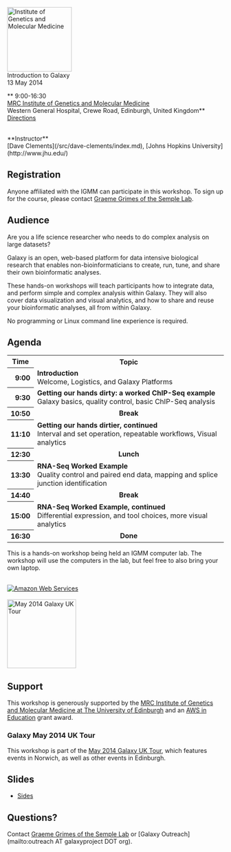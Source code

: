 <div class='center'>
<a href='http://www.igmm.ac.uk/'><img src="/src/images/logos/IGMMLogo.jpg" alt="Institute of Genetics and Molecular Medicine" height="150" /></a>
<div class='title'>Introduction to Galaxy<br />13 May 2014</div>

**
9:00-16:30<br />
[MRC Institute of Genetics and Molecular Medicine](http://www.igmm.ac.uk/)<br />
Western General Hospital, Crewe Road, Edinburgh, United Kingdom**<br />
[Directions](http://www.igmm.ac.uk/contact.htm)<br />

<br />
**Instructor**<br />[Dave Clements](/src/dave-clements/index.md), [Johns Hopkins University](http://www.jhu.edu/)<br />
</div>

## Registration

Anyone affiliated with the IGMM can participate in this workshop.  To sign up for the course, please contact [Graeme Grimes of the Semple Lab](http://www.hgu.mrc.ac.uk/people/c.semple_researchb.html).

## Audience

Are you a life science researcher who needs to do complex analysis on large datasets?

Galaxy is an open, web-based platform for data intensive biological research that enables non-bioinformaticians to create, run, tune, and share their own bioinformatic analyses.

These hands-on workshops will teach participants how to integrate data, and perform simple and complex analysis within Galaxy. They will also cover data visualization and visual analytics, and how to share and reuse your bioinformatic analyses, all from within Galaxy.

No programming or Linux command line experience is required.

## Agenda

<table>
  <tr class="th" >
    <th> Time </th>
    <th> Topic </th>
  </tr>
  <tr>
    <th style=" text-align: right;"> 9:00 </th>
    <td> <strong>Introduction</strong><div class='indent'>Welcome, Logistics, and Galaxy Platforms</div> </td>
  </tr>
  <tr>
    <th style=" text-align: right;"> 9:30 </th>
    <td> <strong>Getting our hands dirty: a worked ChIP-Seq example</strong> <div class='indent'>Galaxy basics, quality control, basic ChIP-Seq analysis</div> </td>
  </tr>
  <tr>
    <th style=" text-align: right;"> 10:50 </th>
    <td style=" text-align: center;"> <strong>Break</strong> </td>
  </tr>
  <tr>
    <th style=" text-align: right;"> 11:10 </th>
    <td> <strong>Getting our hands dirtier, continued</strong><div class='indent'>Interval and set operation, repeatable workflows, Visual analytics</div> </td>
  </tr>
  <tr>
    <th style=" text-align: right;"> 12:30 </th>
    <td style=" text-align: center;"> <strong>Lunch</strong> </td>
  </tr>
  <tr>
    <th style=" text-align: right;"> 13:30 </th>
    <td> <strong>RNA-Seq Worked Example</strong><div class='indent'>Quality control and paired end data, mapping and splice junction identification</div> </td>
  </tr>
  <tr>
    <th style=" text-align: right;"> 14:40 </th>
    <td style=" text-align: center;"> <strong>Break</strong> </td>
  </tr>
  <tr>
    <th style=" text-align: right;"> 15:00 </th>
    <td> <strong>RNA-Seq Worked Example, continued</strong><div class='indent'>Differential expression, and tool choices, more visual analytics</div> </td>
  </tr>
  <tr>
    <th style=" text-align: right;"> 16:30 </th>
    <td style=" text-align: center;"> <strong>Done</strong> </td>
  </tr>
</table>


This is a hands-on workshop being held an IGMM computer lab.  The workshop will use the computers in the lab, but feel free to also bring your own laptop.

<div class='right'>
<br /><a href='http://aws.amazon.com/'><img src="/src/images/logos/AWSLogo.png" alt="Amazon Web Services" /></a><br /><br />
<a href='/src/events/uk-may2014/index.md'><img src="/src/images/logos/UKMay2014Tour.png" alt="May 2014 Galaxy UK Tour" width="160px" /></a>
</div>

## Support

This workshop is generously supported by the [MRC Institute of Genetics and Molecular Medicine at The University of Edinburgh](http://www.igmm.ac.uk/) and  an [AWS in Education](http://aws.amazon.com/education/) grant award.

### Galaxy May 2014 UK Tour

This workshop is part of the [May 2014 Galaxy UK Tour](/src/events/uk-may2014/index.md), which features events in Norwich, as well as other events in Edinburgh.

## Slides

* [Sides](PLACEHOLDER_ATTACHMENT_URL/src/documents/presentations/201405HGMM_Workshop.pdf)   

## Questions?

Contact [Graeme Grimes of the Semple Lab](http://www.hgu.mrc.ac.uk/people/c.semple_researchb.html) or [Galaxy Outreach](mailto:outreach AT galaxyproject DOT org).
